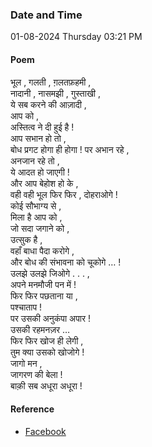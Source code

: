 ### Date and Time

01-08-2024 Thursday 03:21 PM

#### Poem

भूल , गलती , ग़लतफ़हमी ,  <br />
 नादानी , नासमझी , गुस्ताखी ,  <br />
ये सब करने की आज़ादी ,    <br />
आप को ,  <br />
अस्तित्व ने दी हुई है !  <br />
आप सभान हो तो ,  <br />
बोध प्रगट होगा ही होगा !  पर अभान रहे ,  <br />
अनजान रहे तो ,  <br />
ये आदत हो जाएगी !  <br />
और आप बेहोश हो के ,  <br />
वही वही भूल फिर फिर , दोहराओगे !  <br />
कोई सौभाग्य से ,  <br />
मिला है आप को ,  <br />
जो सदा जगाने को ,  <br />
उत्सुक है ,  <br />
वहाँ बाधा पैदा करोगे ,  <br />
और बोध की संभावना को चूकोगे … !  <br />
उलझे उलझे जिओगे . . . ,  <br />
अपने मनमौजी पन में !  <br />
फिर फिर पछताना या ,  <br />
पश्चाताप  !  <br />
पर उसकी अनुकंपा अपार !  <br />
उसकी रहमनज़र …  <br />
फिर फिर खोज ही लेगी ,       <br />
तुम क्या उसको खोजोगे !  <br />
जागो मन ,  <br />
जागरण की बेला !  <br />
बाक़ी सब अधूरा अधूरा !

#### Reference

* [Facebook](https://www.facebook.com/share/v/nxDxTBJS1a569kzm/?mibextid=xfxF2i)
